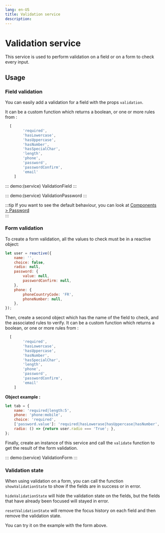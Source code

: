 ```yaml
---
lang: en-US
title: Validation service
description:
---
```


# Validation service

This service is used to perform validation on a field or on a form to check every input.

<service-preview />


## Usage

### Field validation

You can easily add a validation for a field with the props `validation`.

It can be a custom function which returns a boolean, or one or more rules from : 
``` js
  [
		'required', 
		'hasLowercase', 
		'hasUppercase', 
		'hasNumber', 
		'hasSpecialChar', 
		'length', 
		'phone', 
		'password', 
		'passwordConfirm', 
		'email' 
	]
```

::: demo:(service)
ValidationField
:::

::: demo:(service)
ValidationPassword
:::

:::tip
If you want to see the default behaviour, you can look at [Components > Password](../components/OrionPassword.md)  
:::



### Form validation

To create a form validation, all the values to check must be in a reactive object:

``` js
let user = reactive({
	name: '',
	choice: false,
	radio: null,
	password: {
		value: null,
		passwordConfirm: null,
	},
	phone: {
		phoneCountryCode: 'FR',
		phoneNumber: null,
	},
});
```

Then, create a second object which has the name of the field to check, and the associated rules to verify. It can be a custom function which returns a boolean, or one or more rules from : 
``` js
  [
		'required', 
		'hasLowercase', 
		'hasUppercase', 
		'hasNumber', 
		'hasSpecialChar', 
		'length', 
		'phone', 
		'password', 
		'passwordConfirm', 
		'email' 
	]
```

**Object example :**

``` js
let tab = {
	name: 'required|length:5',
	phone: 'phone:mobile',
	choice: 'required',
	['password.value']: 'required|hasLowerase|hasUppercase|hasNumber',
	radio: () => {return user.radio === 'True'; },
};
```


Finally, create an instance of this service and call the `validate` function to get the result of the form validation.

::: demo:(service)
ValidationForm
:::

### Validation state

When using validation on a form, you can call the function `showValidationState` to show if the fields are in success or in error.

`hideValidationState` will hide the validation state on the fields, but the fields that have already been focused will stayed in error.

`resetValidationState` will remove the focus history on each field and then remove the validation state.

You can try it on the example with the form above.
